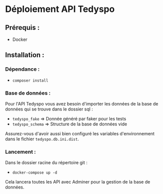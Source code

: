 # Déploiement API Tedyspo

## Prérequis :

- Docker

## Installation :

### Dépendance :

- `composer install`

### Base de données :

Pour l'API Tedyspo vous avez besoin d'importer les données de la base de données qui se trouve dans le dossier sql :

- `tedyspo_fake` => Donnée généré par faker pour les tests
- `tedyspo_schema` => Structure de la base de données vide

Assurez-vous d'avoir aussi bien configuré les variables d'environnement dans le fichier `tedyspo.db.ini.dist`.

### Lancement :

Dans le dossier racine du répertoire git :

- `docker-compose up -d`

Cela lancera toutes les API avec Adminer pour la gestion de la base de données.
